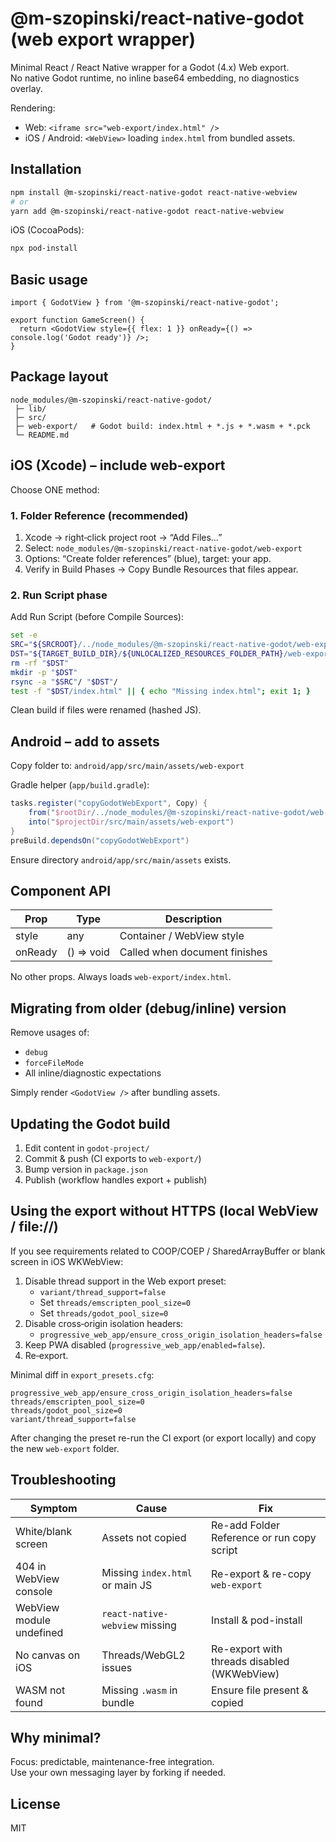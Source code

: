 # @m-szopinski/react-native-godot (web export wrapper)

Minimal React / React Native wrapper for a Godot (4.x) Web export.  
No native Godot runtime, no inline base64 embedding, no diagnostics overlay.

Rendering:
- Web: `<iframe src="web-export/index.html" />`
- iOS / Android: `<WebView>` loading `index.html` from bundled assets.

## Installation

```bash
npm install @m-szopinski/react-native-godot react-native-webview
# or
yarn add @m-szopinski/react-native-godot react-native-webview
```

iOS (CocoaPods):
```bash
npx pod-install
```

## Basic usage

```tsx
import { GodotView } from '@m-szopinski/react-native-godot';

export function GameScreen() {
  return <GodotView style={{ flex: 1 }} onReady={() => console.log('Godot ready')} />;
}
```

## Package layout

```
node_modules/@m-szopinski/react-native-godot/
 ├─ lib/
 ├─ src/
 ├─ web-export/   # Godot build: index.html + *.js + *.wasm + *.pck
 └─ README.md
```

## iOS (Xcode) – include web-export

Choose ONE method:

### 1. Folder Reference (recommended)

1. Xcode → right‑click project root → “Add Files…”
2. Select: `node_modules/@m-szopinski/react-native-godot/web-export`
3. Options: “Create folder references” (blue), target: your app.
4. Verify in Build Phases → Copy Bundle Resources that files appear.

### 2. Run Script phase

Add Run Script (before Compile Sources):

```bash
set -e
SRC="${SRCROOT}/../node_modules/@m-szopinski/react-native-godot/web-export"
DST="${TARGET_BUILD_DIR}/${UNLOCALIZED_RESOURCES_FOLDER_PATH}/web-export"
rm -rf "$DST"
mkdir -p "$DST"
rsync -a "$SRC"/ "$DST"/
test -f "$DST/index.html" || { echo "Missing index.html"; exit 1; }
```

Clean build if files were renamed (hashed JS).

## Android – add to assets

Copy folder to: `android/app/src/main/assets/web-export`

Gradle helper (`app/build.gradle`):

```gradle
tasks.register("copyGodotWebExport", Copy) {
    from("$rootDir/../node_modules/@m-szopinski/react-native-godot/web-export")
    into("$projectDir/src/main/assets/web-export")
}
preBuild.dependsOn("copyGodotWebExport")
```

Ensure directory `android/app/src/main/assets` exists.

## Component API

| Prop    | Type        | Description                      |
|---------|-------------|----------------------------------|
| style   | any         | Container / WebView style        |
| onReady | () => void  | Called when document finishes    |

No other props. Always loads `web-export/index.html`.

## Migrating from older (debug/inline) version

Remove usages of:
- `debug`
- `forceFileMode`
- All inline/diagnostic expectations

Simply render `<GodotView />` after bundling assets.

## Updating the Godot build

1. Edit content in `godot-project/`
2. Commit & push (CI exports to `web-export/`)
3. Bump version in `package.json`
4. Publish (workflow handles export + publish)

## Using the export without HTTPS (local WebView / file://)

If you see requirements related to COOP/COEP / SharedArrayBuffer or blank screen in iOS WKWebView:
1. Disable thread support in the Web export preset:
   - `variant/thread_support=false`
   - Set `threads/emscripten_pool_size=0`
   - Set `threads/godot_pool_size=0`
2. Disable cross‑origin isolation headers:
   - `progressive_web_app/ensure_cross_origin_isolation_headers=false`
3. Keep PWA disabled (`progressive_web_app/enabled=false`).
4. Re‑export.

Minimal diff in `export_presets.cfg`:
```
progressive_web_app/ensure_cross_origin_isolation_headers=false
threads/emscripten_pool_size=0
threads/godot_pool_size=0
variant/thread_support=false
```

After changing the preset re-run the CI export (or export locally) and copy the new `web-export` folder.

## Troubleshooting

| Symptom                  | Cause                          | Fix |
|--------------------------|--------------------------------|-----|
| White/blank screen       | Assets not copied             | Re-add Folder Reference or run copy script |
| 404 in WebView console   | Missing `index.html` or main JS| Re-export & re-copy `web-export` |
| WebView module undefined | `react-native-webview` missing | Install & pod-install |
| No canvas on iOS         | Threads/WebGL2 issues          | Re-export with threads disabled (WKWebView) |
| WASM not found           | Missing `.wasm` in bundle      | Ensure file present & copied |

## Why minimal?

Focus: predictable, maintenance-free integration.  
Use your own messaging layer by forking if needed.

## License

MIT
